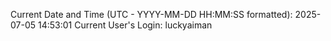 Current Date and Time (UTC - YYYY-MM-DD HH:MM:SS formatted): 2025-07-05 14:53:01
Current User's Login: luckyaiman
